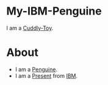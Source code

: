 # My-IBM-Penguine  <a id="1"/>

I am a [Cuddly-Toy](281000003.md).

# About

- I am a [Penguine](40000079.md).
- I am a [Present](600189.md) from [IBM](240000037.md).
